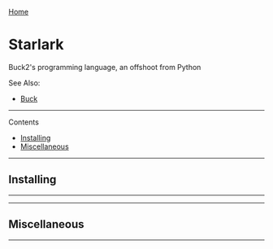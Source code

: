 [Home](Readme.md)
# Starlark

Buck2's programming language, an offshoot from Python

See Also:

 - [Buck](Buck.md)
 
---

Contents

- [Installing](Starlark.md#installing)
- [Miscellaneous](Starlark.md#miscellaneous)

---

## Installing

---

---

## Miscellaneous

---
